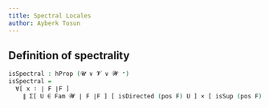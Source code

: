 ```yaml
---
title: Spectral Locales
author: Ayberk Tosun
---
```


<!--
```agda
{-# OPTIONS --cubical --safe #-}

open import Basis
open import Cubical.Functions.Logic
open import Frame

module Spectral (F : Frame 𝓤 𝓥 𝓦) where

open import Poset
open import WayBelow
open import Regular
```
-->

## Definition of spectrality

```agda
isSpectral : hProp (𝓤 ∨ 𝓥 ∨ 𝓦 ⁺)
isSpectral =
  ∀[ x ∶ ∣ F ∣F ]
    ∥ Σ[ U ∈ Fam 𝓦 ∣ F ∣F ] [ isDirected (pos F) U ] × [ isSup (pos F) U x ] ∥Ω
```
